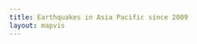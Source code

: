 ```yaml
---
title: Earthquakes in Asia Pacific since 2009
layout: mapvis
---
```


<script src="{{ site.baseurl }}/js/d3.v3.min.js"></script>

<script type="text/javascript">

  var mapconf = {
      extent: [
        {lat: 0.00, lon: 110.00},
        {lat: -45.00, lon: 175.00}
      ],
      mapid: "mr-yellow.jn4j6iof"
    },
    visconf = {
      duration: 4 * 60 * 1000,
      radExp: 5,
      radExtent: [20, 300],
      durationEntent: [300, 1000],
      cirPoint: {
        radius:  4
      },
      txtPoint: {
        margin: {
          top: 80,
          left: 0
        },
        fontsize: 50
      },
      rectYear: {
        width:  280,
        height: 70,
        margin: 10
      },
      txtYear: {
        margin: {
          top: 50,
          left: 30
        },
        fontsize: 50
      },

      rectTip: {
        width:  300,
        height: 75,
        margin: {
          top: -75/2,
          left: 25
        }
      },
      txtTip: {
        margin: {
          top: 20,
          left: 10
        },
        fontsize: 20
      },

      colorExtent: [
        d3.rgb('#fce94f'),
        d3.rgb('#cc0001')
      ]
    };

  var month = ["Jan","Feb","Mar","Apr","May","Jun","Jul","Aug","Sept","Oct","Nov","Dec"];

  // Visualization setup
  var visDiv = d3.select('#d3l'),
      visSvg = visDiv.append('svg')
      visGrp = visSvg.append('g'),
      grpYear = visSvg.append('g'),
      rectYear = grpYear.append('rect'),
      txtYear = grpYear.append('text'),
      grpPoints = visSvg.append('g'),
      grpTip = visSvg.append('g');

  // D3 Visualization Layer
  function D3Layer() {

    var layer = {},
        bounds,
        feature,
        collection,
        firstDraw = true,
        magExtent,
        dayExtent,
        eqRadius,
        eqDelay,
        eqDuration,
        eqColor;

    layer.parent = visDiv.node();

    layer.project = function(coord) {
      var svgPoint = layer.map.locationPoint({ lat: coord[1], lon: coord[0] });
      return [svgPoint.x, svgPoint.y];
    };

    layer.draw = function() {

      if (firstDraw) {

        var mapDim = layer.map.dimensions,
        btnPlay = d3.select('#btnPlay')
          .attr('disabled', null)
          .on('click', layer.drawPoints);

        visSvg.attr('width',  mapDim.x)
              .attr('height', mapDim.y);
/*
        // Bottom right
        var infoPos = {
          x: mapDim.x - visconf.rectYear.width - visconf.rectYear.margin,
          y: mapDim.y - visconf.rectYear.height - visconf.rectYear.margin
        };
*/

        // Top right
        var infoPos = {
          x: mapDim.x - visconf.rectYear.width - visconf.rectYear.margin,
          y: 0 + visconf.rectYear.margin
        };

        grpYear.attr("transform", "translate(" + infoPos.x + "," + infoPos.y + ")");

        rectYear.attr('id', 'infobox')
            .attr('x', 0)
            .attr('y', 0)
            .attr('width',  visconf.rectYear.width)
            .attr('height', visconf.rectYear.height);

        txtYear.attr('id', 'txtyear')
          .style('font-size', visconf.txtYear.fontsize+'px')
          .attr('x', visconf.txtYear.margin.left)
          .attr('y', visconf.txtYear.margin.top)
          .text('Jan/2009');

        firstDraw = false;
      }

    };

  layer.drawPoints = function() {

    //btnPlay = d3.select('#btnPlay').text('Resume').attr('disabled', 'disabled');
    //btnPlay = d3.select('#btnPlay').attr('disabled', 'disabled');

    path = d3.geo.path()
      .projection(layer.project)
      .pointRadius(0);

    feature.attr("d", path);

    path = d3.geo.path()
      .projection(layer.project)
      .pointRadius(function(item) {
        return eqRadius(item.properties.mag);
      });

    feature.transition()
      .delay(function(item) {
        return eqDelay(item.properties.day);
      })
      .duration(function(item) {
        return eqDuration(item.properties.mag);
      })
      .each('start', function() {
        var mag = this.__data__.properties.mag;
        console.log('start:'+mag);

        d3.select(this)
          .attr('fill', function() {
            return eqColor(Math.floor(mag));
          })
          .attr('fill-opacity', 0.2);

        txtYear.text(this.__data__.properties.month+'/'+this.__data__.properties.year);
      })
      .each('end', function() {

        d3.select(this).attr("fill-opacity", 0.0);

        var mag = this.__data__.properties.mag;
        console.log('end:'+mag);
        if (mag >= 7) {
/*
var html_item = '<li>' + datetime.toLocaleTimeString()+' '+datetime.toLocaleDateString() +
  '<br/>' + this.__data__.properties.place +
  '<br/>' + 'Magnitude: '+this.__data__.properties.mag;
if (this.__data__.properties.dmin !== null) {
  html_item += '<br/>' + 'Depth: '+Math.round(this.__data__.properties.dmin,2)+'km';
}
html_item += '</li>';

$('#earthquake_list').append(html_item);
*/
/*
// Insert circle points
var segments = this.pathSegList;
var pointX = segments.getItem(0).x;
var pointY = segments.getItem(0).y;

var cirPoint = grpPoints.append('circle'),
  txtPoint = grpPoints.append('text'),
  rectTip = grpTip.append('rect'),
  txtTip = grpTip.append('text');

rectTip.attr('id', 'rectTip_'+this.__data__.properties.code)
  .attr('class', 'rectTip')
  .attr('x', pointX+visconf.rectTip.margin.left)
  .attr('y', pointY+visconf.rectTip.margin.top)
  .attr('width',  visconf.rectTip.width)
  .attr('height', visconf.rectTip.height);

txtTip.attr('id', 'txtTip_'+this.__data__.properties.code)
  .attr('class', 'txtTip')
  .attr('x', pointX+visconf.rectTip.margin.left+visconf.txtTip.margin.left)
  .attr('y', pointY+visconf.rectTip.margin.top+visconf.txtTip.margin.top);


  // Fill tooltip with point data
  var datetime = new Date(this.__data__.properties.time);

  txtTip.append('tspan')
    .text(datetime.toLocaleTimeString()+' '+datetime.toLocaleDateString());

  txtTip.append('tspan')
    .attr('x', txtTip.attr('x'))
    .attr('dy', 22)
    .text(this.__data__.properties.place);

  txtTip.append('tspan')
    .attr('x', txtTip.attr('x'))
    .attr('dy', 22)
    .text('Magnitude: '+this.__data__.properties.mag);

  if (this.__data__.properties.dmin !== null) {
    txtTip.append('tspan')
      .attr('x', txtTip.attr('x'))
      .attr('dy', 22)
      .text('Depth: '+Math.round(this.__data__.properties.dmin,2)+'km');
  }

cirPoint.attr('id', 'cirPoint_'+this.__data__.properties.code)
  .style("fill", document.defaultView.getComputedStyle(this, null).getPropertyValue("fill"))
  .attr('class', 'cirPoint')
  .attr('cx', pointX)
  .attr('cy', pointY)
  .attr('r', visconf.cirPoint.radius)
    .on("mouseover", function() { 
       d3.select(this)
        .style("stroke", "#fff")
        .transition()
        .duration(1000)
        .style("stroke", "#B23600");

      rectTip
        .style("opacity", 0)
        .transition()
        .duration(1000)
        .style("opacity", 1);

      txtTip
        .style("opacity", 0)
        .transition()
        .duration(1000)
        .style("opacity", 1);

    })
    .on("mouseout", function() { 
       d3.select(this)
         // if you remove this transition, 
         // the "mouseover" transition takes precedence 
         // and leaves the border "stuck" at red
         .transition()     
         .duration(500)
        .style("stroke", "#fff");

      rectTip
        .style("opacity", 1)
        .transition()
        .duration(1000)
        .style("opacity", 0);

      txtTip
        .style("opacity", 1)
        .transition()
        .duration(1000)
        .style("opacity", 0);

      });
*/


        }


      })
      .attr('d', path);
    };

  layer.data = function(x) {
      collection = x,
      bounds = d3.geo.bounds(collection),
      feature = visGrp.selectAll('path')
        .data(collection.features)
        .enter()
        .append('path');

      // Compute the data extent
      magExtent = d3.extent(collection.features, function(item) {
          return item.properties.mag;
        }),
      dayExtent = d3.extent(collection.features, function(item) {
          return item.properties.day;
        });

      // Compute the delay, color, radius and duration scales
      eqRadius = d3.scale.pow()
        .domain(magExtent)
        .rangeRound(visconf.radExtent)
        .exponent(visconf.radExp),
      eqDelay = d3.scale.linear()
        .domain(dayExtent)
        .rangeRound([10, visconf.duration]),
      eqDuration = d3.scale.linear()
        .domain(magExtent)
        .rangeRound(visconf.durationEntent),
      eqColor = d3.scale.linear()
        .domain(magExtent)
        .range(visconf.colorExtent);

      return layer;
    };

    layer.extent = function() {
      return new MM.Extent(
        new MM.Location(bounds[0][1], bounds[0][0]),
        new MM.Location(bounds[1][1], bounds[1][0]));
    };

    return layer;

  };

  function epochDay(datetime) {
    var MS_DAY = 24 * 60 * 60 * 1000,
          ms_epoch = Date.parse(datetime);
      return (ms_epoch - ms_epoch % MS_DAY) / MS_DAY;
  };

  // Load the data
  d3.json('data/usgs_3plus_dsc.json', function(earthquakeData) {

    // Add additional data to the eartquake events
    var earthquakePoints = earthquakeData.features,
        firstDate = new Date(earthquakePoints[0].properties.time),
        dayOffset = Math.abs(epochDay(firstDate));

    earthquakePoints.forEach(function(item) {
      var datetime = new Date(item.properties.time);
      item.properties['day'] = epochDay(datetime) + dayOffset;
      item.properties['month'] = month[datetime.getMonth()];
      item.properties['year'] = datetime.getFullYear();

    });

    // Load and draw the map
    mapbox.load(mapconf.mapid, function(mbmap) {
      map = mapbox.map("map", mbmap.layer, null, []);
      earthquakeLayer = D3Layer().data(earthquakeData);
      map.addLayer(earthquakeLayer);

      // Configure the inital state of the map
      map.setExtent(mapconf.extent);
      //map.zoom(mapconf.zoom);
      //map.ui.zoomer.add();
      map.ui.attribution.add()
        .content('<a href="http://mapbox.com/about/maps">Mapbox</a>');
    });

  });

</script>
